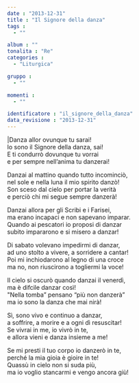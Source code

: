 ```yaml
---
date : "2013-12-31"
title : "Il Signore della danza"
tags : 
  - ""

album : ""
tonalita : "Re"
categories : 
  - "Liturgica"

gruppo : 
  - ""

momenti : 
  - ""

identificatore : "il_signore_della_danza"
data_revisione : "2013-12-31"
---
```

  
  
|Danza allor ovunque tu sarai!  
Io sono il Signore della danza, sai!  
E ti condurrò dovunque tu vorrai   
e per sempre nell’anima tu danzerai!  
  
  
  
Danzai al mattino quando tutto incominciò,  
nel sole e nella luna il mio spirito danzò!  
Son sceso dal cielo per portar la verità  
e perciò chi mi segue sempre danzerà!  
  
  
Danzai allora per gli Scribi e i Farisei,  
ma erano incapaci e non sapevano imparar.  
Quando ai pescatori io proposi di danzar  
subito impararono e si misero a danzar!  
  
  
Di sabato volevano impedirmi di danzar,  
ad uno stolto a vivere, a sorridere a cantar!  
Poi mi inchiodarono al legno di una croce  
ma no, non riuscirono a togliermi la voce!  
  
  
Il cielo si oscurò quando danzai il venerdì,  
ma è difcile danzar così!  
"Nella tomba” pensano “più non danzerà”  
ma io sono la danza che mai nirà!  
  
  
Sì, sono vivo e continuo a danzar,  
a soffrire, a morire e a ogni dì resuscitar!  
Se vivrai in me, io vivrò in te,  
e allora vieni e danza insieme a me!  
  
  
Se mi presti il tuo corpo io danzerò in te,  
perché la mia gioia è gioire in te!  
Quassù in cielo non si suda più,  
ma io voglio stancarmi e vengo ancora giù!  
  
  
